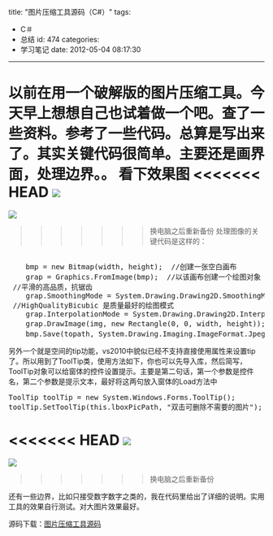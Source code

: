 title: "图片压缩工具源码（C#）"
tags:
  - C＃
  - 总结
id: 474
categories:
  - 学习笔记
date: 2012-05-04 08:17:30
---

以前在用一个破解版的图片压缩工具。今天早上想想自己也试着做一个吧。查了一些资料。参考了一些代码。总算是写出来了。其实关键代码很简单。主要还是画界面，处理边界。。
看下效果图
<<<<<<< HEAD
[![]({{BASE_PATH}}/images/00f5221099dd3a813d09fbb95fe9a36e5268d652.jpg)](http://leaverimage.b0.upaiyun.com/21131_o.jpg)
=======
[![](/images/00f5221099dd3a813d09fbb95fe9a36e5268d652.jpg)](http://leaverimage.b0.upaiyun.com/21131_o.jpg)
>>>>>>> 换电脑之后重新备份
处理图像的关键代码是这样的：
<pre lang="java"> 
    bmp = new Bitmap(width, height);  //创建一张空白画布
    grap = Graphics.FromImage(bmp);  //以该画布创建一个绘图对象
 //平滑的高品质，抗锯齿
    grap.SmoothingMode = System.Drawing.Drawing2D.SmoothingMode.HighQuality; 
 //HighQualityBicubic 是质量最好的绘图模式
    grap.InterpolationMode = System.Drawing.Drawing2D.InterpolationMode.HighQualityBicubic;
    grap.DrawImage(img, new Rectangle(0, 0, width, height)); //用选中的原图在画布上绘图
    bmp.Save(topath, System.Drawing.Imaging.ImageFormat.Jpeg);  //对图像压缩后保存
</pre>

另外一个就是空间的tip功能，vs2010中貌似已经不支持直接使用属性来设置tip了。所以用到了ToolTip类，使用方法如下，你也可以先导入库，然后简写，ToolTip对象可以给窗体的控件设置提示。主要是第二句话，第一个参数是控件名，第二个参数是提示文本，最好将这两句放入窗体的Load方法中
<pre lang="java">
ToolTip toolTip = new System.Windows.Forms.ToolTip();
toolTip.SetToolTip(this.lboxPicPath, "双击可删除不需要的图片");
</pre>
<<<<<<< HEAD
[![]({{BASE_PATH}}/images/516b951c5df12c7569b3cfefd817a894d380c063.jpg)](http://leaverimage.b0.upaiyun.com/21132_o.jpg)
=======
[![](/images/516b951c5df12c7569b3cfefd817a894d380c063.jpg)](http://leaverimage.b0.upaiyun.com/21132_o.jpg)
>>>>>>> 换电脑之后重新备份

还有一些边界，比如只接受数字数字之类的，我在代码里给出了详细的说明。实用工具的效果自行测试。对大图片效果最好。

源码下载：[图片压缩工具源码](http://pan.baidu.com/share/link?shareid=62101&uk=1493685990)